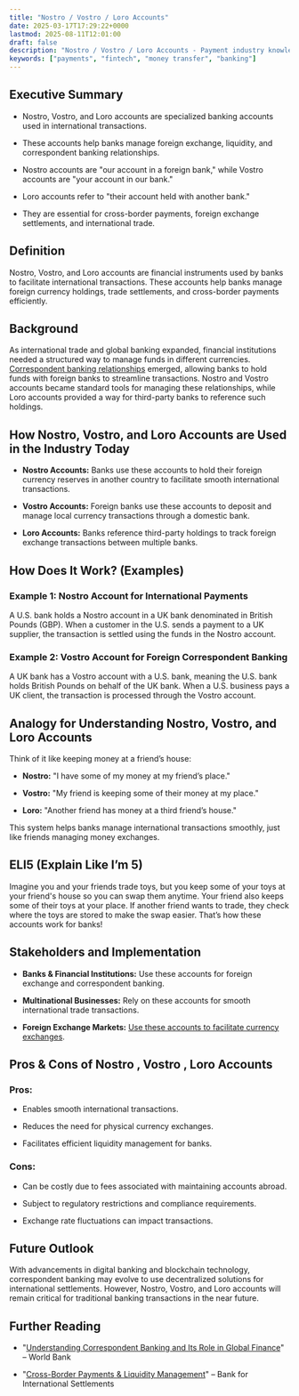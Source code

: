 ```yaml
---
title: "Nostro / Vostro / Loro Accounts"
date: 2025-03-17T17:29:22+0000
lastmod: 2025-08-11T12:01:00
draft: false
description: "Nostro / Vostro / Loro Accounts - Payment industry knowledge and insights"
keywords: ["payments", "fintech", "money transfer", "banking"]
---
```


## Executive Summary

- Nostro, Vostro, and Loro accounts are specialized banking accounts used in international transactions.

- These accounts help banks manage foreign exchange, liquidity, and correspondent banking relationships.

- Nostro accounts are "our account in a foreign bank," while Vostro accounts are "your account in our bank."

- Loro accounts refer to "their account held with another bank."

- They are essential for cross-border payments, foreign exchange settlements, and international trade.

## Definition

Nostro, Vostro, and Loro accounts are financial instruments used by banks to facilitate international transactions. These accounts help banks manage foreign currency holdings, trade settlements, and cross-border payments efficiently.

## Background

As international trade and global banking expanded, financial institutions needed a structured way to manage funds in different currencies. [Correspondent banking relationships](https://faisalkhanllc.xyz/resources/payments-wiki/c/correspondent-banking-relationship-cbr/) emerged, allowing banks to hold funds with foreign banks to streamline transactions. Nostro and Vostro accounts became standard tools for managing these relationships, while Loro accounts provided a way for third-party banks to reference such holdings.

## How Nostro, Vostro, and Loro Accounts are Used in the Industry Today

- **Nostro Accounts:** Banks use these accounts to hold their foreign currency reserves in another country to facilitate smooth international transactions.

- **Vostro Accounts:** Foreign banks use these accounts to deposit and manage local currency transactions through a domestic bank.

- **Loro Accounts:** Banks reference third-party holdings to track foreign exchange transactions between multiple banks.

## How Does It Work? (Examples)

### Example 1: Nostro Account for International Payments

A U.S. bank holds a Nostro account in a UK bank denominated in British Pounds (GBP). When a customer in the U.S. sends a payment to a UK supplier, the transaction is settled using the funds in the Nostro account.

### Example 2: Vostro Account for Foreign Correspondent Banking

A UK bank has a Vostro account with a U.S. bank, meaning the U.S. bank holds British Pounds on behalf of the UK bank. When a U.S. business pays a UK client, the transaction is processed through the Vostro account.

## Analogy for Understanding Nostro, Vostro, and Loro Accounts

Think of it like keeping money at a friend’s house:

- **Nostro:** "I have some of my money at my friend’s place."

- **Vostro:** "My friend is keeping some of their money at my place."

- **Loro:** "Another friend has money at a third friend’s house."

This system helps banks manage international transactions smoothly, just like friends managing money exchanges.

## ELI5 (Explain Like I’m 5)

Imagine you and your friends trade toys, but you keep some of your toys at your friend's house so you can swap them anytime. Your friend also keeps some of their toys at your place. If another friend wants to trade, they check where the toys are stored to make the swap easier. That’s how these accounts work for banks!

## Stakeholders and Implementation

- **Banks & Financial Institutions:** Use these accounts for foreign exchange and correspondent banking.

- **Multinational Businesses:** Rely on these accounts for smooth international trade transactions.

- **Foreign Exchange Markets:** [Use these accounts to facilitate currency exchanges](https://faisalkhanllc.xyz/resources/payments-wiki/f/fx-foreign-exchange/).

## Pros & Cons of Nostro , Vostro , Loro Accounts

### Pros:

- Enables smooth international transactions.

- Reduces the need for physical currency exchanges.

- Facilitates efficient liquidity management for banks.

### Cons:

- Can be costly due to fees associated with maintaining accounts abroad.

- Subject to regulatory restrictions and compliance requirements.

- Exchange rate fluctuations can impact transactions.

## Future Outlook

With advancements in digital banking and blockchain technology, correspondent banking may evolve to use decentralized solutions for international settlements. However, Nostro, Vostro, and Loro accounts will remain critical for traditional banking transactions in the near future.

## Further Reading

- "[Understanding Correspondent Banking and Its Role in Global Finance](https://openknowledge.worldbank.org/entities/publication/b264b0a2-112e-5c47-8412-6c7dba090aa9)" – World Bank

- "[Cross-Border Payments & Liquidity Management](https://www.bis.org/cpmi/publ/d209.htm)" – Bank for International Settlements

##